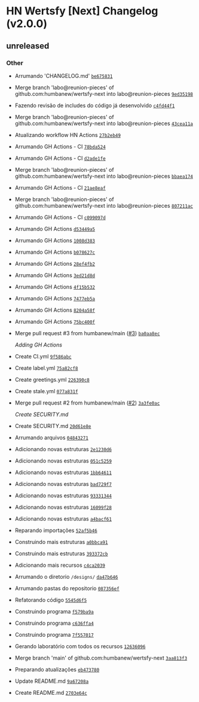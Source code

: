 # HN Wertsfy [Next] Changelog (v2.0.0)

## unreleased

### Other

- Arrumando 'CHANGELOG.md' [`be675831`](https://github.com/humbanew/wertsfy-next/commit/be675831fb350542552c1dbcba8c042e1be7202d)
- Merge branch 'labo@reunion-pieces' of github.com:humbanew/wertsfy-next into labo@reunion-pieces [`9ed35198`](https://github.com/humbanew/wertsfy-next/commit/9ed35198bc062ceae244285399644aa3971ccc99)
- Fazendo revisão de includes do código já desenvolvido [`c4fd44f1`](https://github.com/humbanew/wertsfy-next/commit/c4fd44f1e155bcf56b4ce87f7e8157297eefc099)
- Merge branch 'labo@reunion-pieces' of github.com:humbanew/wertsfy-next into labo@reunion-pieces [`43cea11a`](https://github.com/humbanew/wertsfy-next/commit/43cea11a2ba503380953a4813b289da62c976c9a)
- Atualizando workflow HN Actions [`27b2eb49`](https://github.com/humbanew/wertsfy-next/commit/27b2eb49e693d394bc11f42fcc714310c9727440)
- Arrumando GH Actions - CI [`78bda524`](https://github.com/humbanew/wertsfy-next/commit/78bda52427ef4f438e7a8a34b86c0baa8666a425)
- Arrumando GH Actions - CI [`d2ade1fe`](https://github.com/humbanew/wertsfy-next/commit/d2ade1fe07bd49e142b6d6df92de403055055980)
- Merge branch 'labo@reunion-pieces' of github.com:humbanew/wertsfy-next into labo@reunion-pieces [`bbaea174`](https://github.com/humbanew/wertsfy-next/commit/bbaea174de27993f2374b1157ed1986cceaaa5d6)
- Arrumando GH Actions - CI [`21ae8eaf`](https://github.com/humbanew/wertsfy-next/commit/21ae8eafd2f6592d24f6194db1bce7304e772916)
- Merge branch 'labo@reunion-pieces' of github.com:humbanew/wertsfy-next into labo@reunion-pieces [`807211ac`](https://github.com/humbanew/wertsfy-next/commit/807211ac20017ed9b8b45dd0d0fe1d89a39e875d)
- Arrumando GH Actions - CI [`c099097d`](https://github.com/humbanew/wertsfy-next/commit/c099097d5de2f655837e7a3ffe4766cd4fbc80e5)
- Arrumando GH Actions [`d53449a5`](https://github.com/humbanew/wertsfy-next/commit/d53449a59d256f9275e7738d5f53cf8a8bd0de65)
- Arrumando GH Actions [`1008d383`](https://github.com/humbanew/wertsfy-next/commit/1008d38323b54fac20371def22ecfbd1b677b125)
- Arrumando GH Actions [`b078627c`](https://github.com/humbanew/wertsfy-next/commit/b078627cc245fc48fca4f99d1ba476b7eefa7d8a)
- Arrumando GH Actions [`28ef4fb2`](https://github.com/humbanew/wertsfy-next/commit/28ef4fb259c9289c6fec9435075e12c102d36abb)
- Arrumando GH Actions [`3ed21d8d`](https://github.com/humbanew/wertsfy-next/commit/3ed21d8d1e88a2fd87c6fd0cb40713030333ba93)
- Arrumando GH Actions [`4f15b532`](https://github.com/humbanew/wertsfy-next/commit/4f15b532d82657ef57501626f8156a59a14b7ede)
- Arrumando GH Actions [`7477eb5a`](https://github.com/humbanew/wertsfy-next/commit/7477eb5a4667086712b6eababd09e050c1f60216)
- Arrumando GH Actions [`8204a58f`](https://github.com/humbanew/wertsfy-next/commit/8204a58f3af34b34286faef1fc4b3170cf72bc7a)
- Arrumando GH Actions [`75bc400f`](https://github.com/humbanew/wertsfy-next/commit/75bc400f761d241d89f4b63725f97c4533f26bec)
- Merge pull request #3 from humbanew/main ([#3](https://github.com/humbanew/wertsfy-next/issues/3)) [`ba0aa8ec`](https://github.com/humbanew/wertsfy-next/commit/ba0aa8ec329def714f3815b822d25cc247547f3d)

    *Adding GH Actions*
- Create CI.yml [`9f586abc`](https://github.com/humbanew/wertsfy-next/commit/9f586abc1d527d58452c9ffe735b8980c411f28f)
- Create label.yml [`75a82cf8`](https://github.com/humbanew/wertsfy-next/commit/75a82cf8aa9e6c4fde991bcde79d686d42103e22)
- Create greetings.yml [`226390c8`](https://github.com/humbanew/wertsfy-next/commit/226390c8019d6fbfde031f5d55320c734948700a)
- Create stale.yml [`077a831f`](https://github.com/humbanew/wertsfy-next/commit/077a831fbc53723e8cd0b35e7cc657cd980c1939)
- Merge pull request #2 from humbanew/main ([#2](https://github.com/humbanew/wertsfy-next/issues/2)) [`3a3fe0ac`](https://github.com/humbanew/wertsfy-next/commit/3a3fe0ac906432a73b9b4e2ad0823a0dc72bf7da)

    *Create SECURITY.md*
- Create SECURITY.md [`20d61e8e`](https://github.com/humbanew/wertsfy-next/commit/20d61e8e22731129e18ce9c7207e601ae2ec8ca7)
- Arrumando arquivos [`04843271`](https://github.com/humbanew/wertsfy-next/commit/04843271b9995c11f531ceafdcbc729a7a7ef6a0)
- Adicionando novas estruturas [`2e1230d6`](https://github.com/humbanew/wertsfy-next/commit/2e1230d6d31a89f9ed44c7b25558e2717612e777)
- Adicionando novas estruturas [`051c5259`](https://github.com/humbanew/wertsfy-next/commit/051c52596cf52e9afc588b674bb3dcce5d2cbdc3)
- Adicionando novas estruturas [`1bb64611`](https://github.com/humbanew/wertsfy-next/commit/1bb646111560845eb721303dd8eccc9093bf427e)
- Adicionando novas estruturas [`bad729f7`](https://github.com/humbanew/wertsfy-next/commit/bad729f779ed59e0e360df67fe6717f7d62679ca)
- Adicionando novas estruturas [`93331344`](https://github.com/humbanew/wertsfy-next/commit/93331344a5c32f62a883b87b5e50524a5f3af475)
- Adicionando novas estruturas [`16099f28`](https://github.com/humbanew/wertsfy-next/commit/16099f2882635526fee741cd5819be768a4b833c)
- Adicionando novas estruturas [`a4bacf61`](https://github.com/humbanew/wertsfy-next/commit/a4bacf61d43acac2c670bff3526b95d5a501a178)
- Reparando importações [`52af5b46`](https://github.com/humbanew/wertsfy-next/commit/52af5b46d8321331a80e167373d09371ba42cdfe)
- Construindo mais estruturas [`a0bbca91`](https://github.com/humbanew/wertsfy-next/commit/a0bbca9194ba2513842a52cfb1e647f3e2a4f29e)
- Construindo mais estruturas [`393372cb`](https://github.com/humbanew/wertsfy-next/commit/393372cb3c3200f67dd77907ae828f7f82e0104f)
- Adicionando mais recursos [`c4ca2039`](https://github.com/humbanew/wertsfy-next/commit/c4ca203982b487bc405ebcade4b0f2529984d15d)
- Arrumando o diretorio `/designs/` [`da47b646`](https://github.com/humbanew/wertsfy-next/commit/da47b6469cfa09dd9e7ca50b4607f9f5b8021443)
- Arrumando pastas do repositorio [`087356ef`](https://github.com/humbanew/wertsfy-next/commit/087356efb362886533de9089aac2c4907b4b4d94)
- Refatorando código [`5545d6f5`](https://github.com/humbanew/wertsfy-next/commit/5545d6f5ff87376fe5dcd189e93e605f03006ba1)
- Construindo programa [`f579ba9a`](https://github.com/humbanew/wertsfy-next/commit/f579ba9aa56e37d39c6f19912011371426caab85)
- Construindo programa [`c636ffa4`](https://github.com/humbanew/wertsfy-next/commit/c636ffa485cad42f94f8a7642add4e0adee3a0da)
- Construindo programa [`7f557017`](https://github.com/humbanew/wertsfy-next/commit/7f55701792a3642f90f9effe9ff95c9ef383238e)
- Gerando laboratório com todos os recursos [`12636096`](https://github.com/humbanew/wertsfy-next/commit/126360961077174d3a1973d714c981eed8e084bd)
- Merge branch 'main' of github.com:humbanew/wertsfy-next [`3aa813f3`](https://github.com/humbanew/wertsfy-next/commit/3aa813f3b4876458dfeabd3a413075937f8b8898)
- Preparando atualizações [`eb473780`](https://github.com/humbanew/wertsfy-next/commit/eb473780b9ccaf7c4de2e0c628940a046d671312)
- Update README.md [`9a67208a`](https://github.com/humbanew/wertsfy-next/commit/9a67208aeaafdb0ba70cf482fb8b991823eade49)
- Create README.md [`2703e64c`](https://github.com/humbanew/wertsfy-next/commit/2703e64ca7cf885fa0e715433cb70d584c92fb27)